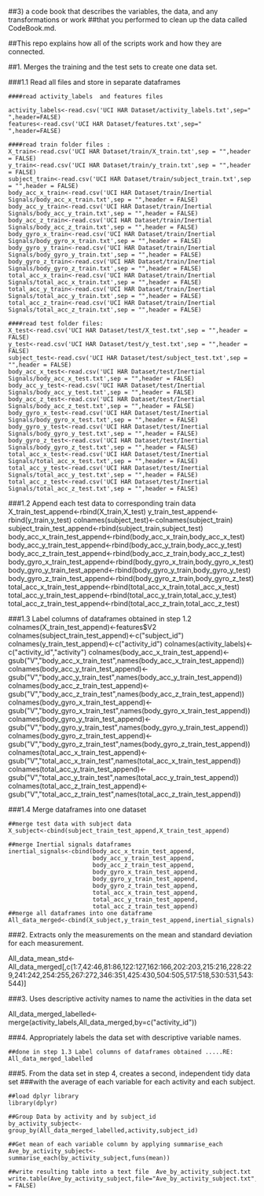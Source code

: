 ##3) a code book that describes the variables, the data, and any transformations or work 
##that you performed to clean up the data called CodeBook.md. 

##This repo explains how all of the scripts work and how they are connected.  



##1. Merges the training and the test sets to create one data set.

###1.1 Read all files and  store in separate dataframes
    
    ####read activity_labels  and features files

    activity_labels<-read.csv('UCI HAR Dataset/activity_labels.txt',sep=" ",header=FALSE)
    features<-read.csv('UCI HAR Dataset/features.txt',sep=" ",header=FALSE)

    ####read train folder files :
    X_train<-read.csv('UCI HAR Dataset/train/X_train.txt',sep = "",header = FALSE)
    y_train<-read.csv('UCI HAR Dataset/train/y_train.txt',sep = "",header = FALSE)
    subject_train<-read.csv('UCI HAR Dataset/train/subject_train.txt',sep = "",header = FALSE)
    body_acc_x_train<-read.csv('UCI HAR Dataset/train/Inertial Signals/body_acc_x_train.txt',sep = "",header = FALSE)
    body_acc_y_train<-read.csv('UCI HAR Dataset/train/Inertial Signals/body_acc_y_train.txt',sep = "",header = FALSE)
    body_acc_z_train<-read.csv('UCI HAR Dataset/train/Inertial Signals/body_acc_z_train.txt',sep = "",header = FALSE)
    body_gyro_x_train<-read.csv('UCI HAR Dataset/train/Inertial Signals/body_gyro_x_train.txt',sep = "",header = FALSE)
    body_gyro_y_train<-read.csv('UCI HAR Dataset/train/Inertial Signals/body_gyro_y_train.txt',sep = "",header = FALSE)
    body_gyro_z_train<-read.csv('UCI HAR Dataset/train/Inertial Signals/body_gyro_z_train.txt',sep = "",header = FALSE)
    total_acc_x_train<-read.csv('UCI HAR Dataset/train/Inertial Signals/total_acc_x_train.txt',sep = "",header = FALSE)
    total_acc_y_train<-read.csv('UCI HAR Dataset/train/Inertial Signals/total_acc_y_train.txt',sep = "",header = FALSE)
    total_acc_z_train<-read.csv('UCI HAR Dataset/train/Inertial Signals/total_acc_z_train.txt',sep = "",header = FALSE)

    ####read test folder files:
    X_test<-read.csv('UCI HAR Dataset/test/X_test.txt',sep = "",header = FALSE)
    y_test<-read.csv('UCI HAR Dataset/test/y_test.txt',sep = "",header = FALSE)
    subject_test<-read.csv('UCI HAR Dataset/test/subject_test.txt',sep = "",header = FALSE)
    body_acc_x_test<-read.csv('UCI HAR Dataset/test/Inertial Signals/body_acc_x_test.txt',sep = "",header = FALSE)
    body_acc_y_test<-read.csv('UCI HAR Dataset/test/Inertial Signals/body_acc_y_test.txt',sep = "",header = FALSE)
    body_acc_z_test<-read.csv('UCI HAR Dataset/test/Inertial Signals/body_acc_z_test.txt',sep = "",header = FALSE)
    body_gyro_x_test<-read.csv('UCI HAR Dataset/test/Inertial Signals/body_gyro_x_test.txt',sep = "",header = FALSE)
    body_gyro_y_test<-read.csv('UCI HAR Dataset/test/Inertial Signals/body_gyro_y_test.txt',sep = "",header = FALSE)
    body_gyro_z_test<-read.csv('UCI HAR Dataset/test/Inertial Signals/body_gyro_z_test.txt',sep = "",header = FALSE)
    total_acc_x_test<-read.csv('UCI HAR Dataset/test/Inertial Signals/total_acc_x_test.txt',sep = "",header = FALSE)
    total_acc_y_test<-read.csv('UCI HAR Dataset/test/Inertial Signals/total_acc_y_test.txt',sep = "",header = FALSE)
    total_acc_z_test<-read.csv('UCI HAR Dataset/test/Inertial Signals/total_acc_z_test.txt',sep = "",header = FALSE)

###1.2 Append each test data to corresponding train data
    X_train_test_append<-rbind(X_train,X_test)
    y_train_test_append<-rbind(y_train,y_test)
    colnames(subject_test)<-colnames(subject_train)
    subject_train_test_append<-rbind(subject_train,subject_test)
    body_acc_x_train_test_append<-rbind(body_acc_x_train,body_acc_x_test)
    body_acc_y_train_test_append<-rbind(body_acc_y_train,body_acc_y_test)
    body_acc_z_train_test_append<-rbind(body_acc_z_train,body_acc_z_test)
    body_gyro_x_train_test_append<-rbind(body_gyro_x_train,body_gyro_x_test)
    body_gyro_y_train_test_append<-rbind(body_gyro_y_train,body_gyro_y_test)
    body_gyro_z_train_test_append<-rbind(body_gyro_z_train,body_gyro_z_test)
    total_acc_x_train_test_append<-rbind(total_acc_x_train,total_acc_x_test)
    total_acc_y_train_test_append<-rbind(total_acc_y_train,total_acc_y_test)
    total_acc_z_train_test_append<-rbind(total_acc_z_train,total_acc_z_test)
    
###1.3 Label columns of dataframes obtained in step 1.2
    colnames(X_train_test_append)<-features$V2
    colnames(subject_train_test_append)<-c("subject_id")
    colnames(y_train_test_append)<-c("activity_id")
    colnames(activity_labels)<-c("activity_id","activity")
    colnames(body_acc_x_train_test_append)<-gsub("V","body_acc_x_train_test",names(body_acc_x_train_test_append))
    colnames(body_acc_y_train_test_append)<-gsub("V","body_acc_y_train_test",names(body_acc_y_train_test_append))
    colnames(body_acc_z_train_test_append)<-gsub("V","body_acc_z_train_test",names(body_acc_z_train_test_append))
    colnames(body_gyro_x_train_test_append)<-gsub("V","body_gyro_x_train_test",names(body_gyro_x_train_test_append))
    colnames(body_gyro_y_train_test_append)<-gsub("V","body_gyro_y_train_test",names(body_gyro_y_train_test_append))
    colnames(body_gyro_z_train_test_append)<-gsub("V","body_gyro_z_train_test",names(body_gyro_z_train_test_append))
    colnames(total_acc_x_train_test_append)<-gsub("V","total_acc_x_train_test",names(total_acc_x_train_test_append))
    colnames(total_acc_y_train_test_append)<-gsub("V","total_acc_y_train_test",names(total_acc_y_train_test_append))
    colnames(total_acc_z_train_test_append)<-gsub("V","total_acc_z_train_test",names(total_acc_z_train_test_append))
    
###1.4 Merge dataframes into one dataset
    
    ##merge test data with subject data
    X_subject<-cbind(subject_train_test_append,X_train_test_append)
   
    ##merge Inertial signals dataframes
    inertial_signals<-cbind(body_acc_x_train_test_append,
                            body_acc_y_train_test_append,
                            body_acc_z_train_test_append,
                            body_gyro_x_train_test_append,
                            body_gyro_y_train_test_append,
                            body_gyro_z_train_test_append,
                            total_acc_x_train_test_append,
                            total_acc_y_train_test_append,
                            total_acc_z_train_test_append)
    ##merge all dataframes into one dataframe
    All_data_merged<-cbind(X_subject,y_train_test_append,inertial_signals)
    
    
###2. Extracts only the measurements on the mean and standard deviation for each measurement.    
   
   All_data_mean_std<-All_data_merged[,c(1:7,42:46,81:86,122:127,162:166,202:203,215:216,228:229,241:242,254:255,267:272,346:351,425:430,504:505,517:518,530:531,543:544)]   

###3. Uses descriptive activity names to name the activities in the data set
   
   All_data_merged_labelled<-merge(activity_labels,All_data_merged,by=c("activity_id"))
    
###4. Appropriately labels the data set with descriptive variable names. 
    
    ##done in step 1.3 Label columns of dataframes obtained .....RE: All_data_merged_labelled
    
###5. From the data set in step 4, creates a second, independent tidy data set 
###with the average of each variable for each activity and each subject.
    
    ##load dplyr library
    library(dplyr)
   
    ##Group Data by activity and by subject_id
    by_activity_subject<-group_by(All_data_merged_labelled,activity,subject_id)
    
    ##Get mean of each variable column by applying summarise_each
    Ave_by_activity_subject<-summarise_each(by_activity_subject,funs(mean))
    
    ##write resulting table into a text file  Ave_by_activity_subject.txt
    write.table(Ave_by_activity_subject,file="Ave_by_activity_subject.txt",row.names = FALSE)